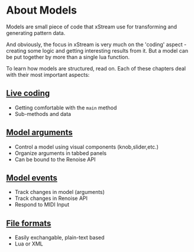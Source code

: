# About Models

Models are small piece of code that xStream use for transforming and generating pattern data. 

And obviously, the focus in xStream is very much on the 'coding' aspect - creating some logic and getting interesting results from it. But a model can be put together by more than a single lua function. 

To learn how models are structured, read on. Each of these chapters deal with their most important aspects:

## [Live coding](live_coding_intro.md)

* Getting comfortable with the `main` method
* Sub-methods and data

## [Model arguments](model_arguments.md)

* Control a model using visual components (knob,slider,etc.)
* Organize arguments in tabbed panels
* Can be bound to the Renoise API

## [Model events](model_events.md)

* Track changes in model (arguments)
* Track changes in Renoise API
* Respond to MIDI Input 


## [File formats](...)

* Easily exchangable, plain-text based
* Lua or XML 








